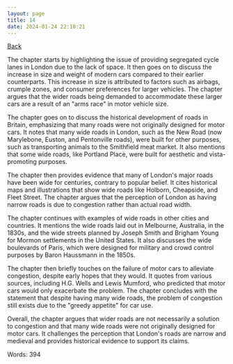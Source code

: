 ```yaml
---
layout: page
title: 14
date: 2024-01-24 22:10:21
---
```


[Back](./)


The chapter starts by highlighting the issue of providing segregated cycle lanes in London due to the lack of space. It then goes on to discuss the increase in size and weight of modern cars compared to their earlier counterparts. This increase in size is attributed to factors such as airbags, crumple zones, and consumer preferences for larger vehicles. The chapter argues that the wider roads being demanded to accommodate these larger cars are a result of an "arms race" in motor vehicle size.

The chapter goes on to discuss the historical development of roads in Britain, emphasizing that many roads were not originally designed for motor cars. It notes that many wide roads in London, such as the New Road (now Marylebone, Euston, and Pentonville roads), were built for other purposes, such as transporting animals to the Smithfield meat market. It also mentions that some wide roads, like Portland Place, were built for aesthetic and vista-promoting purposes.

The chapter then provides evidence that many of London's major roads have been wide for centuries, contrary to popular belief. It cites historical maps and illustrations that show wide roads like Holborn, Cheapside, and Fleet Street. The chapter argues that the perception of London as having narrow roads is due to congestion rather than actual road width.

The chapter continues with examples of wide roads in other cities and countries. It mentions the wide roads laid out in Melbourne, Australia, in the 1830s, and the wide streets planned by Joseph Smith and Brigham Young for Mormon settlements in the United States. It also discusses the wide boulevards of Paris, which were designed for military and crowd control purposes by Baron Haussmann in the 1850s.

The chapter then briefly touches on the failure of motor cars to alleviate congestion, despite early hopes that they would. It quotes from various sources, including H.G. Wells and Lewis Mumford, who predicted that motor cars would only exacerbate the problem. The chapter concludes with the statement that despite having many wide roads, the problem of congestion still exists due to the "greedy appetite" for car use.

Overall, the chapter argues that wider roads are not necessarily a solution to congestion and that many wide roads were not originally designed for motor cars. It challenges the perception that London's roads are narrow and medieval and provides historical evidence to support its claims.

Words: 394